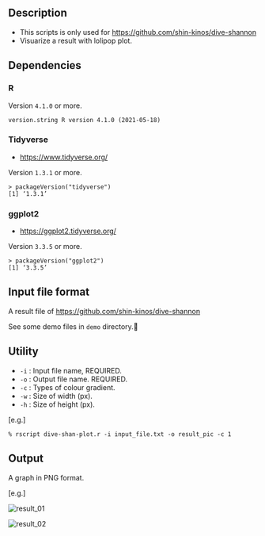 ## Description
* This scripts is only used for https://github.com/shin-kinos/dive-shannon 
* Visuarize a result with lolipop plot.

## Dependencies 
### R 

Version `4.1.0` or more. 

```
version.string R version 4.1.0 (2021-05-18)
```

### Tidyverse
* https://www.tidyverse.org/

Version `1.3.1` or more.

```
> packageVersion("tidyverse")
[1] ‘1.3.1’
```

### ggplot2
* https://ggplot2.tidyverse.org/

Version `3.3.5` or more.

```
> packageVersion("ggplot2")
[1] ‘3.3.5’
```

## Input file format
A result file of https://github.com/shin-kinos/dive-shannon

See some demo files in `demo` directory.🤟

## Utility
* `-i` : Input file name, REQUIRED.
* `-o` : Output file name. REQUIRED.
* `-c` : Types of colour gradient.
* `-w` : Size of width (px).
* `-h` : Size of height (px).

[e.g.]

```
% rscript dive-shan-plot.r -i input_file.txt -o result_pic -c 1
```

## Output
A graph in PNG format.

[e.g.]

![result_01](https://user-images.githubusercontent.com/83740080/126022788-dc7cdc20-88b6-4383-93b2-8d4d8debe453.png)

![result_02](https://user-images.githubusercontent.com/83740080/126022849-025b25b7-60f4-4813-8b0b-70dfd95a6eba.png)


